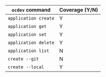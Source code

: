 | `ocdev` command  | Coverage (Y/N) |
| ------------- | ------------- |
| `application create`  | Y  |
| `application get`  | Y  |
| `application set` | Y |
| `application delete` | Y |
| `application list` | N |
| `create --git` | N |
| `create --local` | Y |
